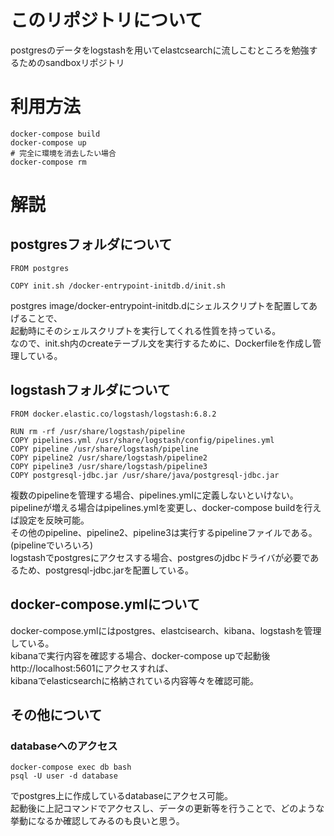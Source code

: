 # このリポジトリについて
postgresのデータをlogstashを用いてelastcsearchに流しこむところを勉強するためのsandboxリポジトリ

# 利用方法
```
docker-compose build
docker-compose up
# 完全に環境を消去したい場合
docker-compose rm
```

# 解説
## postgresフォルダについて
```
FROM postgres

COPY init.sh /docker-entrypoint-initdb.d/init.sh
```
postgres image/docker-entrypoint-initdb.dにシェルスクリプトを配置してあげることで、  
起動時にそのシェルスクリプトを実行してくれる性質を持っている。  
なので、init.sh内のcreateテーブル文を実行するために、Dockerfileを作成し管理している。

## logstashフォルダについて
```
FROM docker.elastic.co/logstash/logstash:6.8.2

RUN rm -rf /usr/share/logstash/pipeline
COPY pipelines.yml /usr/share/logstash/config/pipelines.yml
COPY pipeline /usr/share/logstash/pipeline
COPY pipeline2 /usr/share/logstash/pipeline2
COPY pipeline3 /usr/share/logstash/pipeline3
COPY postgresql-jdbc.jar /usr/share/java/postgresql-jdbc.jar
```
複数のpipelineを管理する場合、pipelines.ymlに定義しないといけない。  
pipelineが増える場合はpipelines.ymlを変更し、docker-compose buildを行えば設定を反映可能。  
その他のpipeline、pipeline2、pipeline3は実行するpipelineファイルである。(pipelineでいろいろ)  
logstashでpostgresにアクセスする場合、postgresのjdbcドライバが必要であるため、postgresql-jdbc.jarを配置している。

## docker-compose.ymlについて
docker-compose.ymlにはpostgres、elastcisearch、kibana、logstashを管理している。  
kibanaで実行内容を確認する場合、docker-compose upで起動後http://localhost:5601にアクセスすれば、  
kibanaでelasticsearchに格納されている内容等々を確認可能。  

## その他について
### databaseへのアクセス
```
docker-compose exec db bash
psql -U user -d database
```
でpostgres上に作成しているdatabaseにアクセス可能。  
起動後に上記コマンドでアクセスし、データの更新等を行うことで、どのような挙動になるか確認してみるのも良いと思う。  
